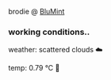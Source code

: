 brodie @ [BluMint](https://www.linkedin.com/company/blumint-io/)

<!--weather_start-->
### working conditions..

weather: scattered clouds ☁️

temp: 0.79 °C 🧥

<!--weather_end-->
